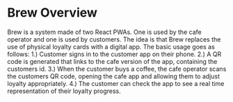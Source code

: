 # Brew Overview

Brew is a system made of two React PWAs. One is used by the cafe operator and one is used by customers. The idea is that Brew replaces the use of physical loyalty cards with a digital app. The basic usage goes as follows: 1.) Customer signs in to the customer app on their phone.  2.) A QR code is generated that links to the cafe version of the app, containing the customers id.  3.) When the customer buys a coffee, the cafe operator scans the customers QR code, opening the cafe app and allowing them to adjust loyalty appropriately. 4.) The customer can check the app to see a real time representation of their loyalty progress. 
